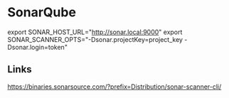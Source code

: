 # SonarQube

export SONAR_HOST_URL="http://sonar.local:9000"
export SONAR_SCANNER_OPTS="-Dsonar.projectKey=project_key -Dsonar.login=token"

## Links

https://binaries.sonarsource.com/?prefix=Distribution/sonar-scanner-cli/
